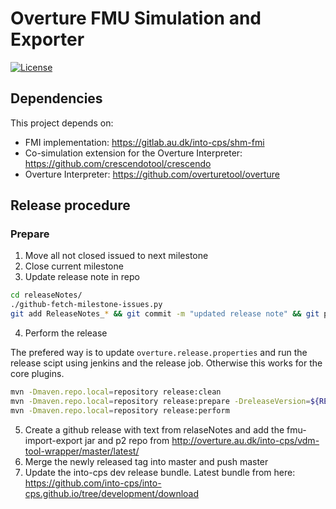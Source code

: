 # Overture FMU Simulation and Exporter

<!-- [![Build Status](https://build.overture.au.dk/jenkins/buildStatus/icon?job=overture-development)](https://build.overture.au.dk/jenkins/job/overture-development/) -->
[![License](http://img.shields.io/:license-gpl3-blue.svg?style=flat-square)](http://www.gnu.org/licenses/gpl-3.0.html)
<!-- [![Maven Central](https://img.shields.io/maven-central/v/org.overturetool/core.svg?label=Maven%20Central)](http://search.maven.org/#search%7Cgav%7C1%7Cg%3A%22org.overturetool.core%22) -->

## Dependencies

This project depends on:
* FMI implementation: https://gitlab.au.dk/into-cps/shm-fmi
* Co-simulation extension for the Overture Interpreter: https://github.com/crescendotool/crescendo
* Overture Interpreter: https://github.com/overturetool/overture


## Release procedure

### Prepare

1. Move all not closed issued to next milestone
2. Close current milestone
3. Update release note in repo
```bash
cd releaseNotes/
./github-fetch-milestone-issues.py 
git add ReleaseNotes_* && git commit -m "updated release note" && git push
```

4. Perform the release

The prefered way is to update `overture.release.properties` and run the release scipt using jenkins and the release job. Otherwise this works for the core plugins.

```bash
mvn -Dmaven.repo.local=repository release:clean
mvn -Dmaven.repo.local=repository release:prepare -DreleaseVersion=${RELEASE_VER} -DdevelopmentVersion=${NEW_DEV_VER}
mvn -Dmaven.repo.local=repository release:perform
```
5. Create a github release with text from relaseNotes and add the fmu-import-export jar and p2 repo from http://overture.au.dk/into-cps/vdm-tool-wrapper/master/latest/
6. Merge the newly released tag into master and push master
7. Update the into-cps dev release bundle. Latest bundle from here: https://github.com/into-cps/into-cps.github.io/tree/development/download
